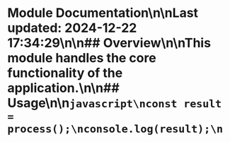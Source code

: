 # Module Documentation\n\nLast updated: 2024-12-22 17:34:29\n\n## Overview\n\nThis module handles the core functionality of the application.\n\n## Usage\n\n```javascript\nconst result = process();\nconsole.log(result);\n```
